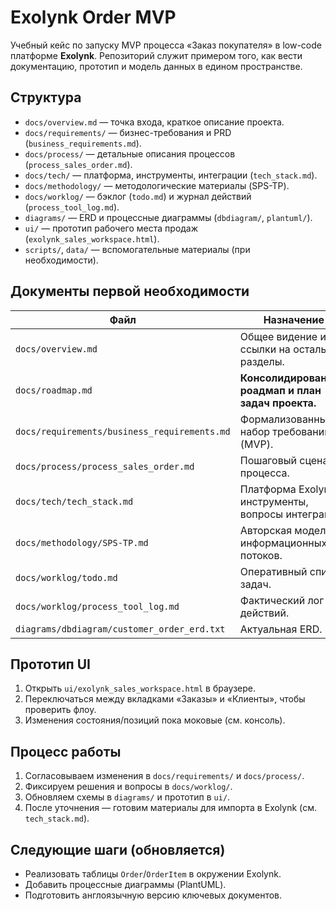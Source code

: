 ﻿# Exolynk Order MVP

Учебный кейс по запуску MVP процесса «Заказ покупателя» в low-code платформе **Exolynk**. Репозиторий служит примером того, как вести документацию, прототип и модель данных в едином пространстве.

## Структура

- `docs/overview.md` — точка входа, краткое описание проекта.
- `docs/requirements/` — бизнес-требования и PRD (`business_requirements.md`).
- `docs/process/` — детальные описания процессов (`process_sales_order.md`).
- `docs/tech/` — платформа, инструменты, интеграции (`tech_stack.md`).
- `docs/methodology/` — методологические материалы (SPS-TP).
- `docs/worklog/` — бэклог (`todo.md`) и журнал действий (`process_tool_log.md`).
- `diagrams/` — ERD и процессные диаграммы (`dbdiagram/`, `plantuml/`).
- `ui/` — прототип рабочего места продаж (`exolynk_sales_workspace.html`).
- `scripts/`, `data/` — вспомогательные материалы (при необходимости).

## Документы первой необходимости

| Файл | Назначение |
| --- | --- |
| `docs/overview.md` | Общее видение и ссылки на остальные разделы. |
| `docs/roadmap.md` | **Консолидированный роадмап и план задач проекта.** |
| `docs/requirements/business_requirements.md` | Формализованный набор требований (MVP). |
| `docs/process/process_sales_order.md` | Пошаговый сценарий процесса. |
| `docs/tech/tech_stack.md` | Платформа Exolynk, инструменты, вопросы интеграции. |
| `docs/methodology/SPS-TP.md` | Авторская модель информационных потоков. |
| `docs/worklog/todo.md` | Оперативный список задач. |
| `docs/worklog/process_tool_log.md` | Фактический лог действий. |
| `diagrams/dbdiagram/customer_order_erd.txt` | Актуальная ERD. |

## Прототип UI

1. Открыть `ui/exolynk_sales_workspace.html` в браузере.
2. Переключаться между вкладками «Заказы» и «Клиенты», чтобы проверить флоу.
3. Изменения состояния/позиций пока моковые (см. консоль).

## Процесс работы

1. Согласовываем изменения в `docs/requirements/` и `docs/process/`.
2. Фиксируем решения и вопросы в `docs/worklog/`.
3. Обновляем схемы в `diagrams/` и прототип в `ui/`.
4. После уточнения — готовим материалы для импорта в Exolynk (см. `tech_stack.md`).

## Следующие шаги (обновляется)

- Реализовать таблицы `Order`/`OrderItem` в окружении Exolynk.
- Добавить процессные диаграммы (PlantUML).
- Подготовить англоязычную версию ключевых документов.
